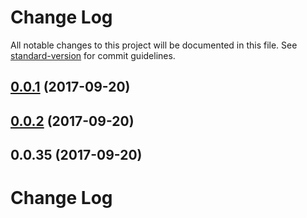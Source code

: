 # Change Log

All notable changes to this project will be documented in this file. See [standard-version](https://github.com/conventional-changelog/standard-version) for commit guidelines.

<a name="0.0.1"></a>
## [0.0.1](https://github.com/veleta/angular-formly-templates-veleta/compare/v0.0.2...v0.0.1) (2017-09-20)



<a name="0.0.2"></a>
## [0.0.2](https://github.com/veleta/angular-formly-templates-veleta/compare/v0.0.35...v0.0.2) (2017-09-20)



<a name="0.0.35"></a>
## 0.0.35 (2017-09-20)



# Change Log
